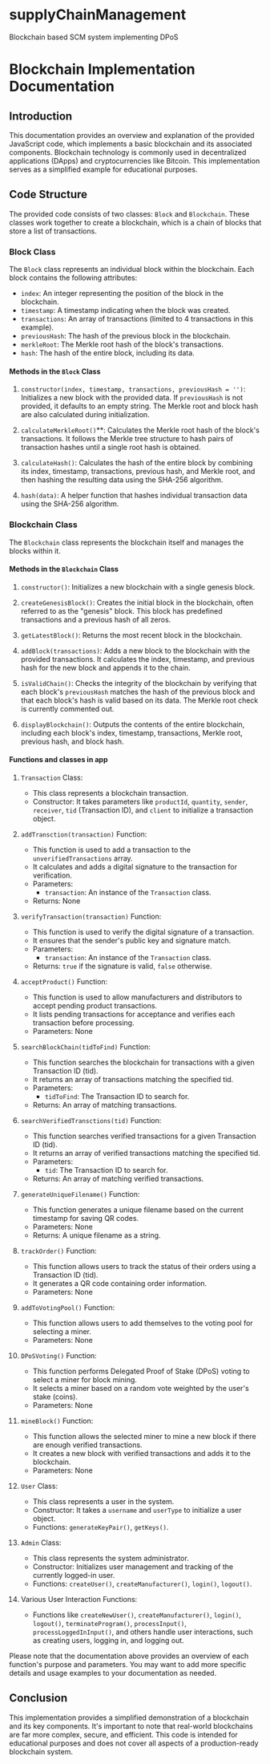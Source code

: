 # supplyChainManagement
Blockchain based SCM system implementing DPoS
# Blockchain Implementation Documentation

## Introduction

This documentation provides an overview and explanation of the provided JavaScript code, which implements a basic blockchain and its associated components. Blockchain technology is commonly used in decentralized applications (DApps) and cryptocurrencies like Bitcoin. This implementation serves as a simplified example for educational purposes.

## Code Structure

The provided code consists of two classes: `Block` and `Blockchain`. These classes work together to create a blockchain, which is a chain of blocks that store a list of transactions.

### Block Class

The `Block` class represents an individual block within the blockchain. Each block contains the following attributes:

- `index`: An integer representing the position of the block in the blockchain.
- `timestamp`: A timestamp indicating when the block was created.
- `transactions`: An array of transactions (limited to 4 transactions in this example).
- `previousHash`: The hash of the previous block in the blockchain.
- `merkleRoot`: The Merkle root hash of the block's transactions.
- `hash`: The hash of the entire block, including its data.

#### Methods in the `Block` Class

1. `constructor(index, timestamp, transactions, previousHash = '')`: Initializes a new block with the provided data. If `previousHash` is not provided, it defaults to an empty string. The Merkle root and block hash are also calculated during initialization.

2. `calculateMerkleRoot()`**: Calculates the Merkle root hash of the block's transactions. It follows the Merkle tree structure to hash pairs of transaction hashes until a single root hash is obtained.

3. `calculateHash()`: Calculates the hash of the entire block by combining its index, timestamp, transactions, previous hash, and Merkle root, and then hashing the resulting data using the SHA-256 algorithm.

4. `hash(data)`: A helper function that hashes individual transaction data using the SHA-256 algorithm.

### Blockchain Class

The `Blockchain` class represents the blockchain itself and manages the blocks within it.

#### Methods in the `Blockchain` Class

1. `constructor()`: Initializes a new blockchain with a single genesis block.

2. `createGenesisBlock()`: Creates the initial block in the blockchain, often referred to as the "genesis" block. This block has predefined transactions and a previous hash of all zeros.

3. `getLatestBlock()`: Returns the most recent block in the blockchain.

4. `addBlock(transactions)`: Adds a new block to the blockchain with the provided transactions. It calculates the index, timestamp, and previous hash for the new block and appends it to the chain.

5. `isValidChain()`: Checks the integrity of the blockchain by verifying that each block's `previousHash` matches the hash of the previous block and that each block's hash is valid based on its data. The Merkle root check is currently commented out.

6. `displayBlockchain()`: Outputs the contents of the entire blockchain, including each block's index, timestamp, transactions, Merkle root, previous hash, and block hash.


#### Functions and classes in app

1. `Transaction` Class:
   - This class represents a blockchain transaction.
   - Constructor: It takes parameters like `productId`, `quantity`, `sender`, `receiver`, `tid` (Transaction ID), and `client` to initialize a transaction object.
   
2. `addTransction(transaction)` Function:
   - This function is used to add a transaction to the `unverifiedTransactions` array.
   - It calculates and adds a digital signature to the transaction for verification.
   - Parameters:
     - `transaction`: An instance of the `Transaction` class.
   - Returns: None

3. `verifyTransaction(transaction)` Function:
   - This function is used to verify the digital signature of a transaction.
   - It ensures that the sender's public key and signature match.
   - Parameters:
     - `transaction`: An instance of the `Transaction` class.
   - Returns: `true` if the signature is valid, `false` otherwise.

4. `acceptProduct()` Function:
   - This function is used to allow manufacturers and distributors to accept pending product transactions.
   - It lists pending transactions for acceptance and verifies each transaction before processing.
   - Parameters: None

5. `searchBlockChain(tidToFind)` Function:
   - This function searches the blockchain for transactions with a given Transaction ID (tid).
   - It returns an array of transactions matching the specified tid.
   - Parameters:
     - `tidToFind`: The Transaction ID to search for.
   - Returns: An array of matching transactions.

6. `searchVerifiedTransctions(tid)` Function:
   - This function searches verified transactions for a given Transaction ID (tid).
   - It returns an array of verified transactions matching the specified tid.
   - Parameters:
     - `tid`: The Transaction ID to search for.
   - Returns: An array of matching verified transactions.

7. `generateUniqueFilename()` Function:
   - This function generates a unique filename based on the current timestamp for saving QR codes.
   - Parameters: None
   - Returns: A unique filename as a string.

8. `trackOrder()` Function:
   - This function allows users to track the status of their orders using a Transaction ID (tid).
   - It generates a QR code containing order information.
   - Parameters: None

9. `addToVotingPool()` Function:
   - This function allows users to add themselves to the voting pool for selecting a miner.
   - Parameters: None

10. `DPoSVoting()` Function:
    - This function performs Delegated Proof of Stake (DPoS) voting to select a miner for block mining.
    - It selects a miner based on a random vote weighted by the user's stake (coins).
    - Parameters: None

11. `mineBlock()` Function:
    - This function allows the selected miner to mine a new block if there are enough verified transactions.
    - It creates a new block with verified transactions and adds it to the blockchain.
    - Parameters: None

12. `User` Class:
    - This class represents a user in the system.
    - Constructor: It takes a `username` and `userType` to initialize a user object.
    - Functions: `generateKeyPair()`, `getKeys()`.

13. `Admin` Class:
    - This class represents the system administrator.
    - Constructor: Initializes user management and tracking of the currently logged-in user.
    - Functions: `createUser()`, `createManufacturer()`, `login()`, `logout()`.

14. Various User Interaction Functions:
    - Functions like `createNewUser()`, `createManufacturer()`, `login()`, `logout()`, `terminateProgram()`, `processInput()`, `processLoggedInInput()`, and others handle user interactions, such as creating users, logging in, and logging out.

Please note that the documentation above provides an overview of each function's purpose and parameters. You may want to add more specific details and usage examples to your documentation as needed.



## Conclusion

This implementation provides a simplified demonstration of a blockchain and its key components. It's important to note that real-world blockchains are far more complex, secure, and efficient. This code is intended for educational purposes and does not cover all aspects of a production-ready blockchain system.
